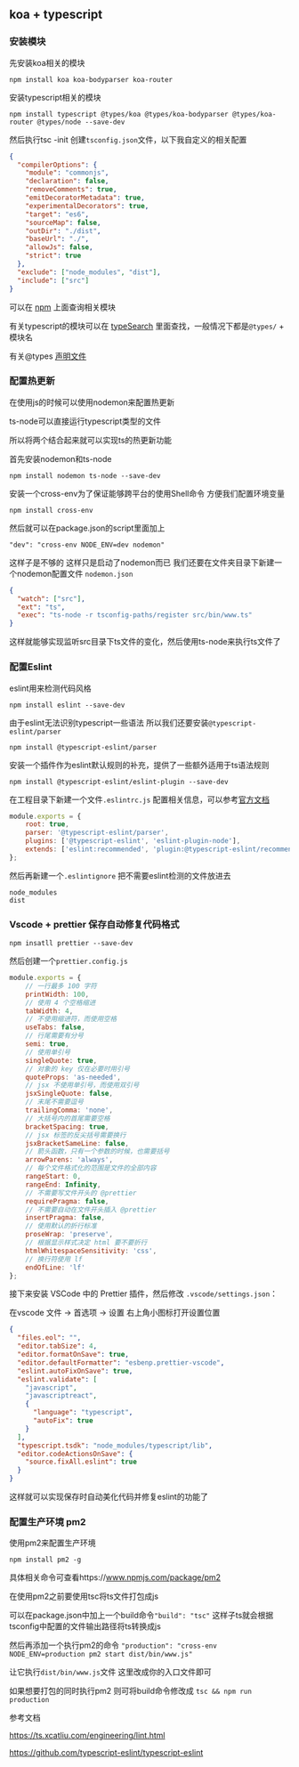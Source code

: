 ## koa + typescript

### 安装模块

先安装koa相关的模块

`npm install koa koa-bodyparser koa-router`

安装typescript相关的模块

`npm install typescript @types/koa @types/koa-bodyparser @types/koa-router @types/node --save-dev`

然后执行tsc -init 创建`tsconfig.json`文件，以下我自定义的相关配置

```json
{
  "compilerOptions": {
    "module": "commonjs",
    "declaration": false,
    "removeComments": true,
    "emitDecoratorMetadata": true,
    "experimentalDecorators": true,
    "target": "es6",
    "sourceMap": false,
    "outDir": "./dist",
    "baseUrl": "./",
    "allowJs": false,
    "strict": true
  },
  "exclude": ["node_modules", "dist"],
  "include": ["src"]
}
```

可以在 [npm](https://www.npmjs.com/) 上面查询相关模块

有关typescript的模块可以在 [typeSearch](http://microsoft.github.io/TypeSearch/) 里面查找，一般情况下都是`@types/` + 模块名

有关@types [声明文件](https://www.tslang.cn/docs/handbook/declaration-files/introduction.html)

### 配置热更新

在使用js的时候可以使用nodemon来配置热更新

ts-node可以直接运行typescript类型的文件

所以将两个结合起来就可以实现ts的热更新功能

首先安装nodemon和ts-node

`npm install nodemon ts-node --save-dev`

安装一个cross-env为了保证能够跨平台的使用Shell命令 方便我们配置环境变量

`npm install cross-env`

然后就可以在package.json的script里面加上

`"dev": "cross-env NODE_ENV=dev nodemon"`

这样子是不够的 这样只是启动了nodemon而已 我们还要在文件夹目录下新建一个nodemon配置文件 `nodemon.json`

```json
{
  "watch": ["src"],
  "ext": "ts",
  "exec": "ts-node -r tsconfig-paths/register src/bin/www.ts"
}
```

这样就能够实现监听src目录下ts文件的变化，然后使用ts-node来执行ts文件了

### 配置Eslint

eslint用来检测代码风格

`npm install eslint --save-dev`

由于eslint无法识别typescript一些语法 所以我们还要安装`@typescript-eslint/parser`

`npm install @typescript-eslint/parser`

安装一个插件作为eslint默认规则的补充，提供了一些额外适用于ts语法规则

`npm install @typescript-eslint/eslint-plugin --save-dev`

在工程目录下新建一个文件`.eslintrc.js` 配置相关信息，可以参考[官方文档](https://github.com/typescript-eslint/typescript-eslint/blob/master/docs/getting-started/linting/README.md)

```javascript
module.exports = {
    root: true,
    parser: '@typescript-eslint/parser',
    plugins: ['@typescript-eslint', 'eslint-plugin-node'],
    extends: ['eslint:recommended', 'plugin:@typescript-eslint/recommended']
};
```

然后再新建一个`.eslintignore` 把不需要eslint检测的文件放进去

```
node_modules
dist
```

### Vscode + prettier 保存自动修复代码格式

`npm insatll prettier --save-dev`

然后创建一个`prettier.config.js`

```javascript
module.exports = {
    // 一行最多 100 字符
    printWidth: 100,
    // 使用 4 个空格缩进
    tabWidth: 4,
    // 不使用缩进符，而使用空格
    useTabs: false,
    // 行尾需要有分号
    semi: true,
    // 使用单引号
    singleQuote: true,
    // 对象的 key 仅在必要时用引号
    quoteProps: 'as-needed',
    // jsx 不使用单引号，而使用双引号
    jsxSingleQuote: false,
    // 末尾不需要逗号
    trailingComma: 'none',
    // 大括号内的首尾需要空格
    bracketSpacing: true,
    // jsx 标签的反尖括号需要换行
    jsxBracketSameLine: false,
    // 箭头函数，只有一个参数的时候，也需要括号
    arrowParens: 'always',
    // 每个文件格式化的范围是文件的全部内容
    rangeStart: 0,
    rangeEnd: Infinity,
    // 不需要写文件开头的 @prettier
    requirePragma: false,
    // 不需要自动在文件开头插入 @prettier
    insertPragma: false,
    // 使用默认的折行标准
    proseWrap: 'preserve',
    // 根据显示样式决定 html 要不要折行
    htmlWhitespaceSensitivity: 'css',
    // 换行符使用 lf
    endOfLine: 'lf'
};
```

接下来安装 VSCode 中的 Prettier 插件，然后修改 `.vscode/settings.json`：

在vscode 文件 -> 首选项 -> 设置 右上角小图标打开设置位置

```json
{
  "files.eol": "",
  "editor.tabSize": 4,
  "editor.formatOnSave": true,
  "editor.defaultFormatter": "esbenp.prettier-vscode",
  "eslint.autoFixOnSave": true,
  "eslint.validate": [
    "javascript",
    "javascriptreact",
    {
      "language": "typescript",
      "autoFix": true
    }
  ],
  "typescript.tsdk": "node_modules/typescript/lib",
  "editor.codeActionsOnSave": {
    "source.fixAll.eslint": true
  }
}
```

这样就可以实现保存时自动美化代码并修复eslint的功能了

### 配置生产环境 pm2

使用pm2来配置生产环境

`npm install pm2 -g`

具体相关命令可查看https://www.npmjs.com/package/pm2

在使用pm2之前要使用tsc将ts文件打包成js

可以在package.json中加上一个build命令`"build": "tsc"` 这样子ts就会根据tsconfig中配置的文件输出路径将ts转换成js

然后再添加一个执行pm2的命令 `"production": "cross-env NODE_ENV=production pm2 start dist/bin/www.js"` 

让它执行`dist/bin/www.js`文件 这里改成你的入口文件即可

如果想要打包的同时执行pm2 则可将build命令修改成 `tsc && npm run production`





参考文档

https://ts.xcatliu.com/engineering/lint.html

https://github.com/typescript-eslint/typescript-eslint